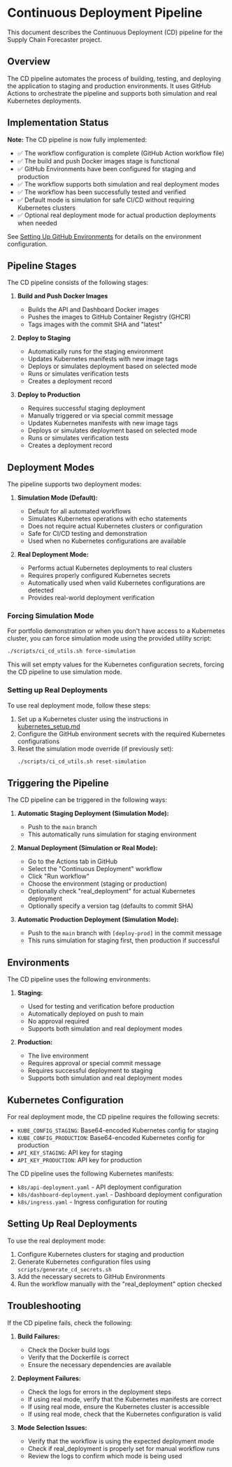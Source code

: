# Continuous Deployment Pipeline

This document describes the Continuous Deployment (CD) pipeline for the Supply Chain Forecaster project.

## Overview

The CD pipeline automates the process of building, testing, and deploying the application to staging and production environments. It uses GitHub Actions to orchestrate the pipeline and supports both simulation and real Kubernetes deployments.

## Implementation Status

**Note:** The CD pipeline is now fully implemented:

- ✅ The workflow configuration is complete (GitHub Action workflow file)
- ✅ The build and push Docker images stage is functional
- ✅ GitHub Environments have been configured for staging and production
- ✅ The workflow supports both simulation and real deployment modes
- ✅ The workflow has been successfully tested and verified
- ✅ Default mode is simulation for safe CI/CD without requiring Kubernetes clusters
- ✅ Optional real deployment mode for actual production deployments when needed

See [Setting Up GitHub Environments](../../scripts/setup_github_environments.md) for details on the environment configuration.

## Pipeline Stages

The CD pipeline consists of the following stages:

1. **Build and Push Docker Images**
   - Builds the API and Dashboard Docker images
   - Pushes the images to GitHub Container Registry (GHCR)
   - Tags images with the commit SHA and "latest"

2. **Deploy to Staging**
   - Automatically runs for the staging environment
   - Updates Kubernetes manifests with new image tags
   - Deploys or simulates deployment based on selected mode
   - Runs or simulates verification tests
   - Creates a deployment record

3. **Deploy to Production**
   - Requires successful staging deployment
   - Manually triggered or via special commit message
   - Updates Kubernetes manifests with new image tags
   - Deploys or simulates deployment based on selected mode
   - Runs or simulates verification tests
   - Creates a deployment record

## Deployment Modes

The pipeline supports two deployment modes:

1. **Simulation Mode (Default):**
   - Default for all automated workflows
   - Simulates Kubernetes operations with echo statements
   - Does not require actual Kubernetes clusters or configuration
   - Safe for CI/CD testing and demonstration
   - Used when no Kubernetes configurations are available

2. **Real Deployment Mode:**
   - Performs actual Kubernetes deployments to real clusters
   - Requires properly configured Kubernetes secrets
   - Automatically used when valid Kubernetes configurations are detected
   - Provides real-world deployment verification

### Forcing Simulation Mode

For portfolio demonstration or when you don't have access to a Kubernetes cluster, you can force simulation mode using the provided utility script:

```bash
./scripts/ci_cd_utils.sh force-simulation
```

This will set empty values for the Kubernetes configuration secrets, forcing the CD pipeline to use simulation mode.

### Setting up Real Deployments

To use real deployment mode, follow these steps:

1. Set up a Kubernetes cluster using the instructions in [kubernetes_setup.md](kubernetes_setup.md)
2. Configure the GitHub environment secrets with the required Kubernetes configurations
3. Reset the simulation mode override (if previously set):
   ```bash
   ./scripts/ci_cd_utils.sh reset-simulation
   ```

## Triggering the Pipeline

The CD pipeline can be triggered in the following ways:

1. **Automatic Staging Deployment (Simulation Mode):**
   - Push to the `main` branch
   - This automatically runs simulation for staging environment

2. **Manual Deployment (Simulation or Real Mode):**
   - Go to the Actions tab in GitHub
   - Select the "Continuous Deployment" workflow
   - Click "Run workflow"
   - Choose the environment (staging or production)
   - Optionally check "real_deployment" for actual Kubernetes deployment
   - Optionally specify a version tag (defaults to commit SHA)

3. **Automatic Production Deployment (Simulation Mode):**
   - Push to the `main` branch with `[deploy-prod]` in the commit message
   - This runs simulation for staging first, then production if successful

## Environments

The CD pipeline uses the following environments:

1. **Staging:**
   - Used for testing and verification before production
   - Automatically deployed on push to main
   - No approval required
   - Supports both simulation and real deployment modes

2. **Production:**
   - The live environment
   - Requires approval or special commit message
   - Requires successful deployment to staging
   - Supports both simulation and real deployment modes

## Kubernetes Configuration

For real deployment mode, the CD pipeline requires the following secrets:

- `KUBE_CONFIG_STAGING`: Base64-encoded Kubernetes config for staging
- `KUBE_CONFIG_PRODUCTION`: Base64-encoded Kubernetes config for production
- `API_KEY_STAGING`: API key for staging
- `API_KEY_PRODUCTION`: API key for production

The CD pipeline uses the following Kubernetes manifests:

- `k8s/api-deployment.yaml` - API deployment configuration
- `k8s/dashboard-deployment.yaml` - Dashboard deployment configuration
- `k8s/ingress.yaml` - Ingress configuration for routing

## Setting Up Real Deployments

To use the real deployment mode:

1. Configure Kubernetes clusters for staging and production
2. Generate Kubernetes configuration files using `scripts/generate_cd_secrets.sh`
3. Add the necessary secrets to GitHub Environments
4. Run the workflow manually with the "real_deployment" option checked

## Troubleshooting

If the CD pipeline fails, check the following:

1. **Build Failures:**
   - Check the Docker build logs
   - Verify that the Dockerfile is correct
   - Ensure the necessary dependencies are available

2. **Deployment Failures:**
   - Check the logs for errors in the deployment steps
   - If using real mode, verify that the Kubernetes manifests are correct
   - If using real mode, ensure the Kubernetes cluster is accessible
   - If using real mode, check that the Kubernetes configuration is valid

3. **Mode Selection Issues:**
   - Verify that the workflow is using the expected deployment mode
   - Check if real_deployment is properly set for manual workflow runs
   - Review the logs to confirm which mode is being used